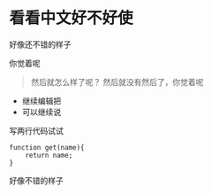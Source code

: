 

看看中文好不好使
===

好像还不错的样子

你觉着呢

> 然后就怎么样了呢？
>  然后就没有然后了，你觉着呢

* 继续编辑把
* 可以继续说

写两行代码试试
```
function get(name){
	return name;
}
```

好像不错的样子


